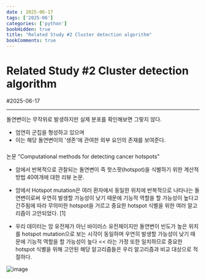 ```yaml
---
date : 2025-06-17
tags: ['2025-06']
categories: ['python']
bookHidden: true
title: "Related Study #2 Cluster detection algorithm"
bookComments: true
---
```


# Related Study #2 Cluster detection algorithm

#2025-06-17

---

돌연변이는 무작위로 발생하지만 실제 분포를 확인해보면 그렇지 않다.
- 엄연히 군집을 형성하고 있으며
- 이는 해당 돌연변이의 '생존'에 관여한 외부 요인의 존재를 보여준다.

###

논문 "Computational methods for detecting cancer hotspots"
- 암에서 반복적으로 관찰되는 돌연변이 즉 핫스팟(hotspot)을 식별하기 위한 계산적 방법 40여개에 대한 리뷰 논문.

- 암에서 Hotspot mutation은 여러 환자에서 동일한 위치에 반복적으로 나타나는 돌연변이로써 우연히 발생할 가능성이 낮기 때문에 기능적 역할을 할 가능성이 높다고 간주됨에 따라 무의미한 hotspot을 거르고 중요한 hotspot 식별을 위한 여러 알고리즘이 고안되었다. [1]

- 우리 데이터는 암 유전체가 아닌 바이러스 유전체이지만 돌연변이 빈도가 높은 위치를 hotspot mutation으로 보는 시각이 동일하며 우연히 발생할 가능성이 낮기 때문에 기능적 역할을 할 가능성이 높다 << 라는 가정 또한 일치하므로 중요한 hotspot 식별을 위해 고안된 해당 알고리즘들은 우리 알고리즘과 비교 대상으로 적절하다.

![image](https://github.com/user-attachments/assets/2c5349e9-bb2f-482b-8dc0-0feea2918c93)

#